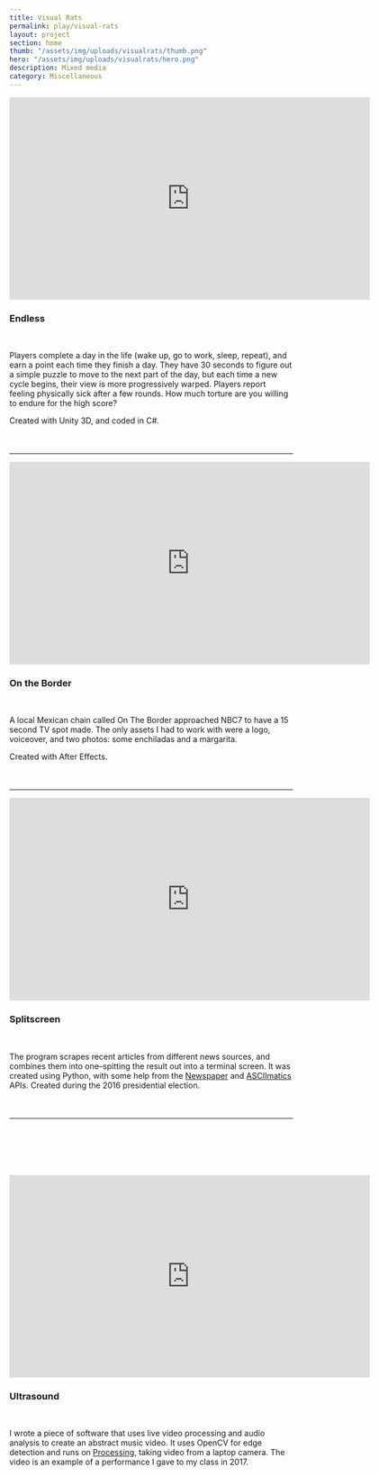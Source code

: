 ```yaml
---
title: Visual Rats
permalink: play/visual-rats
layout: project
section: home
thumb: "/assets/img/uploads/visualrats/thumb.png"
hero: "/assets/img/uploads/visualrats/hero.png"
description: Mixed media
category: Miscellaneous
---
```


<!-- ### Endless
A warped VR simulation of hellish quotidian

<div class="video-responsive">
        <iframe src="https://player.vimeo.com/video/237709819?background=1&muted=0" width="640" height="360" frameborder="0" webkitallowfullscreen mozallowfullscreen allowfullscreen></iframe>
</div> -->

<div class="video-responsive">
        <iframe src="https://player.vimeo.com/video/237709819?background=1&muted=0" width="640" height="360" frameborder="0" webkitallowfullscreen mozallowfullscreen allowfullscreen></iframe>
</div>

<div class="narrow-content">
  <h3>Endless</h3>
  <p style="color:white">A warped VR simulation of hellish quotidian.</p>
  <p>Players complete a day in the life (wake up, go to work, sleep, repeat), and earn a point each time they finish a day. They have 30 seconds to figure out a simple puzzle to move to the next part of the day, but each time a new cycle begins, their view is more progressively warped. Players report feeling physically sick after a few rounds. How much torture are you willing to endure for the high score?</p>

  <p>Created with Unity 3D, and coded in C#.</p>
</div>

<hr style="margin-top:50px">



<div class="video-responsive">
  <iframe src="https://player.vimeo.com/video/256128256?background=1&muted=0" width="640" height="360" frameborder="0" webkitallowfullscreen mozallowfullscreen allowfullscreen></iframe>
</div>

<div class="narrow-content">
  <h3>On the Border</h3>
  <p style="color:white">A TV advertisement for a small business.</p>
  <p>A local Mexican chain called On The Border approached NBC7 to have a 15 second TV spot made. The only assets I had to work with were a logo, voiceover, and two photos: some enchiladas and a margarita.</p>

  <p>Created with After Effects.</p>
</div>

<hr style="margin-top:50px">

<div class="video-responsive">
  <iframe src="https://player.vimeo.com/video/245870936?background=1&muted=0" width="640" height="360" frameborder="0" webkitallowfullscreen mozallowfullscreen allowfullscreen></iframe>
</div>

<div class="narrow-content">
  <h3>Splitscreen</h3>
  <p style="color:white">Playing with the syntax of news headlines.</p>
  <p>The program scrapes recent articles from different news sources, and combines them into one–spitting the result out into a terminal screen. It was created using Python, with some help from the <a href="https://newspaper.readthedocs.io/en/latest/">Newspaper</a> and <a href="https://github.com/peterbrittain/asciimatics">ASCIImatics</a> APIs. Created during the 2016 presidential election.</p>
</div>

<hr style="margin-top:50px">

<div class="video-responsive" style="margin-top:100px">
    <iframe src="https://player.vimeo.com/video/326197897?background=1&muted=0" width="640" height="360" frameborder="0" webkitallowfullscreen mozallowfullscreen allowfullscreen></iframe>
</div>

<div class="narrow-content">
  <h3>Ultrasound</h3>
  <p style="color:white">An abstract music video script with Processing and OpenCV.</p>
  <p>I wrote a piece of software that uses live video processing and audio analysis to create an abstract music video. It uses OpenCV for edge detection and runs on <a href="https://processing.org/">Processing</a>, taking video from a laptop camera. The video is an example of a performance I gave to my class in 2017.</p>
</div>
